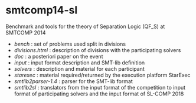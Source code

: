 smtcomp14-sl
============

Benchmark and tools for the theory of Separation Logic (QF_S) at SMTCOMP 2014

* _bench_ : set of problems used split in divisions
* _divisions.html_ : description of divisions with the participating solvers
* _doc_ : a posteriori paper on the event
* _input_ : input format description and SMT-lib definition
* _solvers_ : description and material for each participant
* _starexec_ : material required/returned by the execution platform StarExec
* _smtlib2parser-1.4_ : parser for the SMT-lib format 
* _smtlib2sl_ : translators from the input format of the competition to input
	format of participating solvers and the input format of SL-COMP 2018
